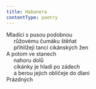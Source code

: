 ```yaml
---
title: Habanera
contentType: poetry
---
```


<section>

Mladíci s pusou podobnou  
     růžovému čumáku štěňat  
     přihlížejí tanci cikánských žen  
A potom ve stanech  
     nahoru dolů  
     cikánky je hladí po zádech  
     a berou jejich obličeje do dlaní  
Prázdných

</section>
